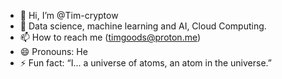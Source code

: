 - 👋 Hi, I’m @Tim-cryptow
- 👀 Data science, machine learning and AI, Cloud Computing.
- 📫 How to reach me (timgoods@proton.me)
- 😄 Pronouns: He
- ⚡ Fun fact: “I... a universe of atoms, an atom in the universe.”

<!---
Tim-cryptow/Tim-cryptow is a ✨ special ✨ repository because its `README.md` (this file) appears on your GitHub profile.
You can click the Preview link to take a look at your changes.
--->
